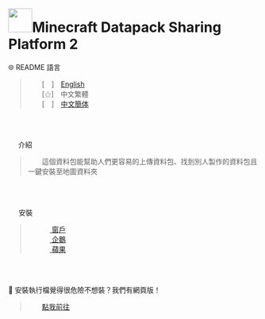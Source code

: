 
# <img src="https://media.discordapp.net/attachments/763787703958372402/992710401643003934/unknown.png" width=48>**Minecraft Datapack Sharing Platform 2**<br>
   🌐 README 語言

>&emsp;&emsp;[　]　[English](https://github.com/mcg25035/Minecraft-Datapack-Sharing-Platform-2/blob/main/README.md)<br>
&emsp;&emsp;[⚝]　中文繁體<br>
&emsp;&emsp;[　]　[中文簡体](https://github.com/mcg25035/Minecraft-Datapack-Sharing-Platform-2/blob/main/README/README_SC.md)

<br><br>

<img src="https://media.discordapp.net/attachments/763787703958372402/992695856492982352/unknown.png" width=16> 介紹

>&emsp;&emsp;這個資料包能幫助人們更容易的上傳資料包、找到別人製作的資料包且一鍵安裝至地圖資料夾

<br><br>

<img src="https://cdn.discordapp.com/attachments/763787703958372402/992716242706255932/unknown.png" width=17> 安裝

>&emsp;&emsp; [ <img src="https://cdn.iconscout.com/icon/free/png-256/windows-221-1175066.png" width=12> 窗戶]()<br>
>&emsp;&emsp; [ <img src="https://media.discordapp.net/attachments/763787703958372402/992718211399299132/unknown.png" width=12 > 企鵝]()<br>
>&emsp;&emsp; [ <img src="https://media.discordapp.net/attachments/763787703958372402/992718435693891595/unknown.png" width=12> 蘋果]()

<br><br>

🔗 安裝執行檔覺得很危險不想裝？我們有網頁版！
>&emsp;&emsp;[點我前往]()



